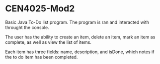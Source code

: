 # CEN4025-Mod2
Basic Java To-Do list program.
The program is ran and interacted with throught the console.

The user has the ability to create an item, delete an item, mark an item as complete,
as well as view the list of items. 

Each item has three fields: name, description, and isDone, which notes if the to do item has
been completed.
